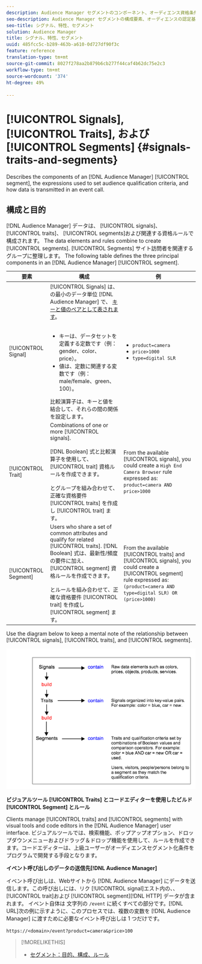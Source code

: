 ```yaml
---
description: Audience Manager セグメントのコンポーネント、オーディエンス資格条件の設定に使用する式、イベント呼び出しでのデータの送信方法を理解します。
seo-description: Audience Manager セグメントの構成要素、オーディエンスの認定基準の設定に使用される表現、およびイベント呼び出しでのデータの送信方法について説明します。
seo-title: シグナル、特性、セグメント
solution: Audience Manager
title: シグナル、特性、セグメント
uuid: 485fcc5c-b289-463b-a610-0d727df90f3c
feature: reference
translation-type: tm+mt
source-git-commit: 8027f278aa2b879b6cb277f44caf4b62dc75e2c3
workflow-type: tm+mt
source-wordcount: '374'
ht-degree: 49%

---
```



# [!UICONTROL Signals], [!UICONTROL Traits], および [!UICONTROL Segments] {#signals-traits-and-segments}

Describes the components of an [!DNL Audience Manager] [!UICONTROL segment], the expressions used to set audience qualification criteria, and how data is transmitted in an event call.

## 構成と目的

[!DNL Audience Manager] データは、 [!UICONTROL signals]、 [!UICONTROL traits]、 [!UICONTROL segments]および関連する資格ルールで構成されます。 The data elements and rules combine to create [!UICONTROL segments]. [!UICONTROL Segments] サイト訪問者を関連するグループに整理します。 The following table defines the three principal components in an [!DNL Audience Manager] [!UICONTROL segment].

| 要素 | 構成 | 例 |
|---|---|---|
| [!UICONTROL Signal] | [!UICONTROL Signals] は、の最小のデータ単位 [!DNL Audience Manager] で、 [キーと値のペアとして表されます](../reference/key-value-pairs-explained.md)。<br><br><ul><li>キーは、データセットを定義する定数です（例：gender、color、price）。</li><li>値は、定数に関連する変数です（例：male/female、green、100）。</li></ul>比較演算子は、キーと値を結合して、それらの間の関係を設定します。 | <ul><li>`product=camera`</li><li>`price>1000`</li><li>`type=digital SLR`</li></ul> |
| [!UICONTROL Trait] | Combinations of one or more [!UICONTROL signals].<br><br> [!DNL Boolean] 式と比較演算子を使用して、 [!UICONTROL trait] 資格ルールを作成できます。 <br><br>とグループを組み合わせて、正確な資格要件 [!UICONTROL traits] を作成し [!UICONTROL trait] ます。 | From the available [!UICONTROL signals], you could create a `High End Camera Browser` rule expressed as: `product=camera AND price>1000` |
| [!UICONTROL Segment] | Users who share a set of common attributes and qualify for related [!UICONTROL traits]. [!DNL Boolean] 式は、最新性/頻度の要件に加え、 [!UICONTROL segment] 資格ルールを作成できます。<br><br> とルールを組み合わせて、正確な資格要件 [!UICONTROL trait] を作成し [!UICONTROL segment] ます。 | From the available [!UICONTROL traits] and [!UICONTROL signals], you could create a [!UICONTROL segment] rule expressed as:`(product=camera AND type=digital SLR) OR (price>1000)` |

Use the diagram below to keep a mental note of the relationship between [!UICONTROL signals], [!UICONTROL traits], and [!UICONTROL segments].

![](assets/signals-traits-segments.png)

**ビジュアルツール [!UICONTROL Traits] とコードエディターを使用したビルド [!UICONTROL Segment] とルール**

Clients manage [!UICONTROL traits] and [!UICONTROL segments] with visual tools and code editors in the [!DNL Audience Manager] user interface. ビジュアルツールでは、検索機能、ポップアップオプション、ドロップダウンメニューおよびドラッグ＆ドロップ機能を使用して、ルールを作成できます。コードエディターは、上級ユーザーがオーディエンスセグメント化条件をプログラムで開発する手段となります。

**イベント呼び出しのデータの送信先[!DNL Audience Manager]**

イベント呼び出しは、Webサイトから [!DNL Audience Manager] にデータを送信します。この呼び出しには、リク [!UICONTROL signal]エスト内の、、 [!UICONTROL trait]および [!UICONTROL segment][!DNL HTTP] データが含まれます。 イベント自体は 文字列の `/event` に続くすべての部分です。[!DNL URL]次の例に示すように、このプロセスでは、複数の変数を [!DNL Audience Manager] に渡すために必要なイベント呼び出しは 1 つだけです。

`https://<domain>/event?product=camera&price>100`

>[!MORELIKETHIS]
>
>* [セグメント：目的、構成、ルール](../features/segments/segments-purpose.md)

